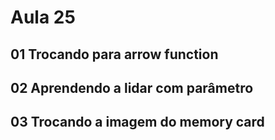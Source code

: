 # Aula 25

## 01 Trocando para arrow function

## 02 Aprendendo a lidar com parâmetro

## 03 Trocando a imagem do memory card

